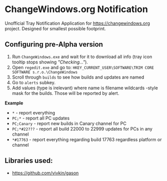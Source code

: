 # ChangeWindows.org Notification

Unofficial Tray Notification Application for https://changewindows.org project.
Designed for smallest possible footprint.

## Configuring pre-Alpha version

1. Run `ChangeWindows.exe` and wait for it to download all info (tray icon tooltip stops showing *"Checking..."*).
2. Open `regedit.exe` and go to: `HKEY_CURRENT_USER\SOFTWARE\TRIM CORE SOFTWARE s.r.o.\ChangeWindows`
3. Scroll through `builds` to see how builds and updates are named
4. Go to `alerts` subkey.
4. Add values (type is irelevant) where name is filename wildcards -style mask for the builds. Those will be reported by alert.

**Example**
* `*` - report everything
* `PC;*` - report all PC updates
* `PC;Canary` - report new builds in Canary channel for PC
* `PC;*#22???` - report all build 22000 to 22999 updates for PCs in any channel
* `*#17763` - report everything regarding build 17763 regardless platform or channel

## Libraries used:
* https://github.com/vivkin/gason
